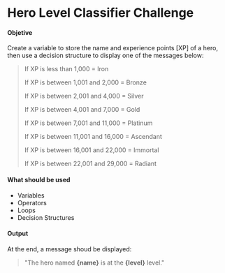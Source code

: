 # Hero Level Classifier Challenge

#### Objetive

Create a variable to store the name and experience points [XP] of a hero, then use a decision structure to display one of the messages below:

> If XP is less than 1,000 = Iron
>
> If XP is between 1,001 and 2,000 = Bronze
>
> If XP is between 2,001 and 4,000 = Silver
>
> If XP is between 4,001 and 7,000 = Gold
> 
> If XP is between 7,001 and 11,000 = Platinum
>
> If XP is between 11,001 and 16,000 = Ascendant
>
> If XP is between 16,001 and 22,000 = Immortal
>
> If XP is between 22,001 and 29,000 = Radiant

#### What should be used

- Variables
- Operators
- Loops
- Decision Structures

#### Output

At the end, a message shoud be displayed:

> "The hero named **{name}** is at the **{level}** level."